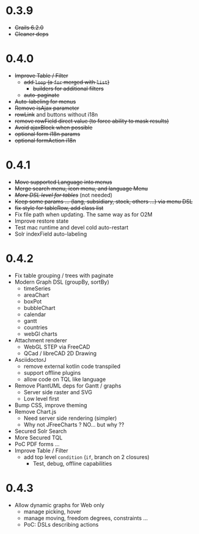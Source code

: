 # 0.3.9

- ~~Grails 6.2.0~~
- ~~Cleaner deps~~

# 0.4.0

- ~~Improve Table / Filter~~
  - ~~add `loop` (a `for` merged with `list`)~~
    - ~~builders for additional filters~~
  - ~~auto-paginate~~
- ~~Auto-labeling for menus~~ 
- ~~Remove isAjax parameter~~
- ~~rowLink~~ and buttons without i18n
- ~~remove rowField direct value (to force ability to mask results)~~
- ~~Avoid ajaxBlock when possible~~
- ~~optional form i18n params~~
- ~~optional formAction i18n~~

# 0.4.1

- ~~Move supported Language into menus~~
- ~~Merge search menu, icon menu, and language Menu~~
- _~~More DSL level for tables~~_ (not needed)
- ~~Keep some params ... (lang, subsidiary, stock, others ...) via menu DSL~~
- ~~fix style for tableRow, add class list~~
- Fix file path when updating. The same way as for O2M
- Improve restore state
- Test mac runtime and devel cold auto-restart
- Solr indexField auto-labeling

# 0.4.2

- Fix table grouping / trees with paginate
- Modern Graph DSL (groupBy, sortBy)
  - timeSeries
  - areaChart
  - boxPot
  - bubbleChart
  - calendar
  - gantt
  - countries
  - webGl charts
- Attachment renderer
  - WebGL STEP via FreeCAD
  - QCad / libreCAD 2D Drawing
- AsciidoctorJ
  - remove external kotlin code transpiled
  - support offline plugins
  - allow code on TQL like language
- Remove PlantUML deps for Gantt / graphs
  - Server side raster and SVG
  - Low level first
- Bump CSS, improve theming
- Remove Chart.js
  - Need server side rendering (simpler)
  - Why not JFreeCharts ? NO... but why ??
- Secured Solr Search
- More Secured TQL
- PoC PDF forms ...
- Improve Table / Filter
  - add top level `condition` (`if`, branch on 2 closures)
    - Test, debug, offline capabilities

# 0.4.3

- Allow dynamic graphs for Web only
  - manage picking, hover
  - manage moving, freedom degrees, constraints ...
  - PoC: DSLs describing actions